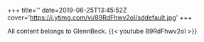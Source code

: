 +++
title=''
date=2019-06-25T13:45:52Z
cover='https://i.ytimg.com/vi/89RdFhwv2oI/sddefault.jpg'
+++

All content belongs to GlennBeck.
{{< youtube 89RdFhwv2oI >}}
